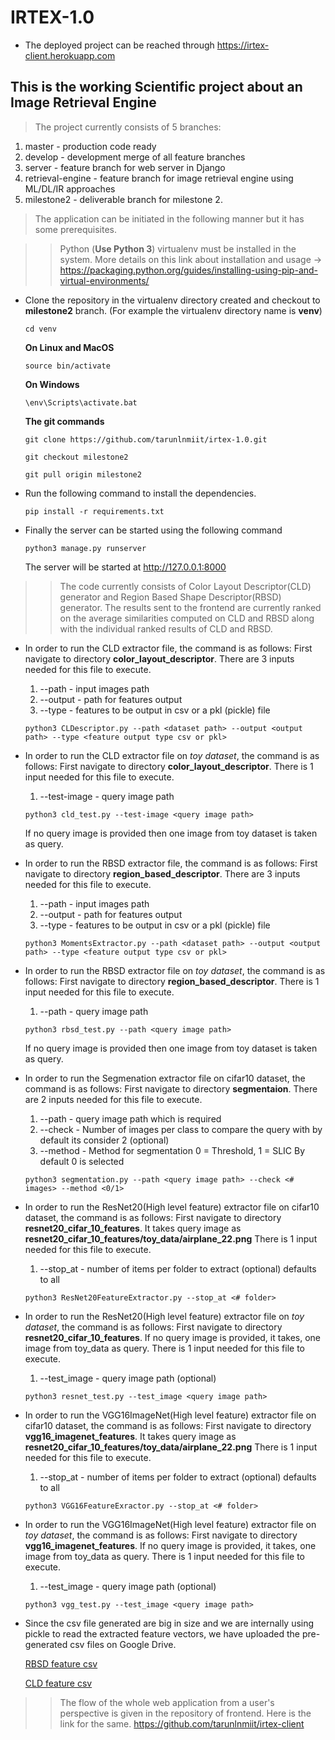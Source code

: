 # IRTEX-1.0

* The deployed project can be reached through https://irtex-client.herokuapp.com

## This is the working Scientific project about an Image Retrieval Engine

> The project currently consists of 5 branches:
  1. master - production code ready
  2. develop - development merge of all feature branches
  3. server - feature branch for web server in Django
  4. retrieval-engine - feature branch for image retrieval engine using ML/DL/IR approaches
  5. milestone2 - deliverable branch for milestone 2.
  
> The application can be initiated in the following manner but it has some prerequisites.

  >> Python (**Use Python 3**) virtualenv must be installed in the system. More details on this link about installation and usage -> https://packaging.python.org/guides/installing-using-pip-and-virtual-environments/
  
  * Clone the repository in the virtualenv directory created and checkout to **milestone2** branch. (For example the virtualenv directory name is **venv**) 
      
      `cd venv`
      
      **On Linux and MacOS**
      
      `source bin/activate`
      
      **On Windows**
      
      `\env\Scripts\activate.bat`
      
      **The git commands**
      
      `git clone https://github.com/tarunlnmiit/irtex-1.0.git`
      
      `git checkout milestone2`
      
      `git pull origin milestone2`
  
  * Run the following command to install the dependencies.

      `pip install -r requirements.txt`
      
  * Finally the server can be started using the following command

      `python3 manage.py runserver`
      
      The server will be started at http://127.0.0.1:8000
  
  >> The code currently consists of Color Layout Descriptor(CLD) generator and Region Based Shape Descriptor(RBSD) generator. The results sent to the frontend are currently ranked on the average similarities computed on CLD and RBSD along with the individual ranked results of CLD and RBSD.
  
   * In order to run the CLD extractor file, the command is as follows:
      First navigate to directory **color_layout_descriptor**.
      There are 3 inputs needed for this file to execute. 
      1. --path - input images path
      2. --output - path for features output
      3. --type - features to be output in csv or a pkl (pickle) file
           
     `python3 CLDescriptor.py --path <dataset path> --output <output path> --type <feature output type csv or pkl>`
     
   * In order to run the CLD extractor file on *toy dataset*, the command is as follows:
      First navigate to directory **color_layout_descriptor**.
      There is 1 input needed for this file to execute. 
      1. --test-image - query image path
     
     `python3 cld_test.py --test-image <query image path>`
     
     If no query image is provided then one image from toy dataset is taken as query.

   * In order to run the RBSD extractor file, the command is as follows:
      First navigate to directory **region_based_descriptor**.
      There are 3 inputs needed for this file to execute. 
      1. --path - input images path
      2. --output - path for features output
      3. --type - features to be output in csv or a pkl (pickle) file
      
     `python3 MomentsExtractor.py --path <dataset path> --output <output path> --type <feature output type csv or pkl>`
     
   * In order to run the RBSD extractor file on *toy dataset*, the command is as follows:
      First navigate to directory **region_based_descriptor**.
      There is 1 input needed for this file to execute. 
      1. --path - query image path
     
     `python3 rbsd_test.py --path <query image path>`
     
     If no query image is provided then one image from toy dataset is taken as query.
     
   * In order to run the Segmenation extractor file on cifar10 dataset, the command is as follows: 
      First navigate to directory **segmentaion**. 
      There are 2 inputs needed for this file to execute.
      1. --path - query image path which is required
      2. --check - Number of images per class to compare the query with by default its consider 2 (optional)
      3. --method - Method for segmentation 0 = Threshold, 1 = SLIC By default 0 is selected

      `python3 segmentation.py --path <query image path> --check <# images> --method <0/1>`
      
   * In order to run the ResNet20(High level feature) extractor file on cifar10 dataset, the command is as follows: 
      First navigate to directory **resnet20_cifar_10_features**. It takes query image as **resnet20_cifar_10_features/toy_data/airplane_22.png**
      There is 1 input needed for this file to execute.
      1. --stop_at - number of items per folder to extract (optional) defaults to all

      `python3 ResNet20FeatureExtractor.py --stop_at <# folder>`
      
   * In order to run the ResNet20(High level feature) extractor file on *toy dataset*, the command is as follows: 
      First navigate to directory **resnet20_cifar_10_features**. If no query image is provided, it takes, one image from toy_data as query.
      There is 1 input needed for this file to execute.
      1. --test_image - query image path (optional)

      `python3 resnet_test.py --test_image <query image path>`
      
   * In order to run the VGG16ImageNet(High level feature) extractor file on cifar10 dataset, the command is as follows: 
      First navigate to directory **vgg16_imagenet_features**. It takes query image as **resnet20_cifar_10_features/toy_data/airplane_22.png**
      There is 1 input needed for this file to execute.
      1. --stop_at - number of items per folder to extract (optional) defaults to all

      `python3 VGG16FeatureExractor.py --stop_at <# folder>`
      
   * In order to run the VGG16ImageNet(High level feature) extractor file on *toy dataset*, the command is as follows: 
      First navigate to directory **vgg16_imagenet_features**. If no query image is provided, it takes, one image from toy_data as query.
      There is 1 input needed for this file to execute.
      1. --test_image - query image path (optional)

      `python3 vgg_test.py --test_image <query image path>`
     
   *  Since the csv file generated are big in size and we are internally using pickle to read the extracted feature vectors, we have uploaded the pre-generated csv files on Google Drive.
      
      [RBSD feature csv](https://drive.google.com/file/d/1Scxi92KdOyhW_-G1DCyGmOFmcqoFaUa2/view?usp=sharing)
      
      [CLD feature csv](https://drive.google.com/file/d/1Y4SBJpHMyAMGNBTII5TnF7TuTyaLMb8n/view?usp=sharing)

  >> The flow of the whole web application from a user's perspective is given in the repository of frontend. Here is the link for the same. https://github.com/tarunlnmiit/irtex-client
